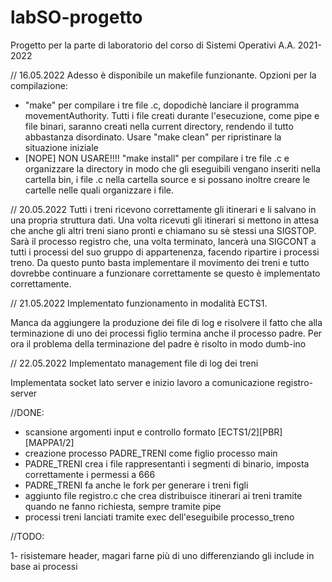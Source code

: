 # labSO-progetto
Progetto per la parte di laboratorio del corso di Sistemi Operativi A.A. 2021-2022

// 16.05.2022
Adesso è disponibile un makefile funzionante. Opzioni per la compilazione:
- "make" per compilare i tre file .c, dopodichè lanciare il programma movementAuthority. Tutti i file creati durante l'esecuzione, come pipe e file binari, saranno creati nella current directory, rendendo il tutto abbastanza disordinato. Usare "make clean" per ripristinare la situazione iniziale
- [NOPE] NON USARE!!!! "make install" per compilare i tre file .c e organizzare la directory in modo che gli eseguibili vengano inseriti nella cartella bin, i file .c nella cartella source e si possano inoltre creare le cartelle nelle quali organizzare i file. 

// 20.05.2022
Tutti i treni ricevono correttamente gli itinerari e li salvano in una propria struttura dati. 
Una volta ricevuti gli itinerari si mettono in attesa che anche gli altri treni siano pronti e chiamano su sè stessi una SIGSTOP. Sarà il processo registro che, una volta terminato, lancerà una SIGCONT a tutti i processi del suo gruppo di appartenenza, facendo ripartire i processi treno.
Da questo punto basta implementare il movimento dei treni e tutto dovrebbe continuare a funzionare correttamente se questo è implementato correttamente.

// 21.05.2022
Implementato funzionamento in modalità ECTS1.

Manca da aggiungere la produzione dei file di log e risolvere il fatto che alla terminazione di uno dei processi figlio termina anche il processo padre.
Per ora il problema della terminazione del padre è risolto in modo dumb-ino

// 22.05.2022
Implementato management file di log dei treni

Implementata socket lato server e inizio lavoro a comunicazione registro-server

//DONE:
- scansione argomenti input e controllo formato [ECTS1/2][PBR][MAPPA1/2]
- creazione processo PADRE_TRENI come figlio processo main
- PADRE_TRENI crea i file rappresentanti i segmenti di binario, imposta correttamente i permessi a 666
- PADRE_TRENI fa anche le fork per generare i treni figli
- aggiunto file registro.c che crea distribuisce itinerari ai treni tramite quando ne fanno richiesta, sempre tramite pipe
- processi treni lanciati tramite exec dell'eseguibile processo_treno

//TODO:

1- risistemare header, magari farne più di uno differenziando gli include in base ai processi

